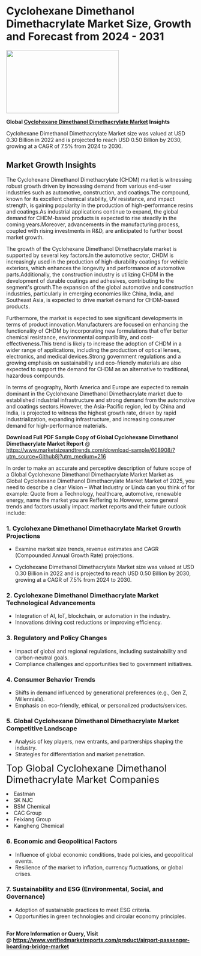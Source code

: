 <H1>Cyclohexane Dimethanol Dimethacrylate Market Size, Growth and Forecast from 2024 - 2031</H1><img class="aligncenter size-medium wp-image-584254" src="https://thirdeyenews.in/wp-content/uploads/2024/09/Global-Market-Research-300x168.jpeg" alt="" width="300" height="168" /><p><strong>Global&nbsp;<a href="https://www.marketsizeandtrends.com/download-sample/608908/?utm_source=Github8j?utm_medium=216">Cyclohexane Dimethanol Dimethacrylate Market</a> Insights</strong></p><p>Cyclohexane Dimethanol Dimethacrylate Market size was valued at USD 0.30 Billion in 2022 and is projected to reach USD 0.50 Billion by 2030, growing at a CAGR of 7.5% from 2024 to 2030.</p><p><h2>Market Growth Insights</h2> <p>The Cyclohexane Dimethanol Dimethacrylate (CHDM) market is witnessing robust growth driven by increasing demand from various end-user industries such as automotive, construction, and coatings.The compound, known for its excellent chemical stability, UV resistance, and impact strength, is gaining popularity in the production of high-performance resins and coatings.As industrial applications continue to expand, the global demand for CHDM-based products is expected to rise steadily in the coming years.Moreover, advancements in the manufacturing process, coupled with rising investments in R&D, are anticipated to further boost market growth.</p> <p>The growth of the Cyclohexane Dimethanol Dimethacrylate market is supported by several key factors.In the automotive sector, CHDM is increasingly used in the production of high-durability coatings for vehicle exteriors, which enhances the longevity and performance of automotive parts.Additionally, the construction industry is utilizing CHDM in the development of durable coatings and adhesives, contributing to the segment's growth.The expansion of the global automotive and construction industries, particularly in emerging economies like China, India, and Southeast Asia, is expected to drive market demand for CHDM-based products.</p> <p>Furthermore, the market is expected to see significant developments in terms of product innovation.Manufacturers are focused on enhancing the functionality of CHDM by incorporating new formulations that offer better chemical resistance, environmental compatibility, and cost-effectiveness.This trend is likely to increase the adoption of CHDM in a wider range of applications, including the production of optical lenses, electronics, and medical devices.Strong government regulations and a growing emphasis on sustainability and eco-friendly materials are also expected to support the demand for CHDM as an alternative to traditional, hazardous compounds.</p> <p>In terms of geography, North America and Europe are expected to remain dominant in the Cyclohexane Dimethanol Dimethacrylate market due to established industrial infrastructure and strong demand from the automotive and coatings sectors.However, the Asia-Pacific region, led by China and India, is projected to witness the highest growth rate, driven by rapid industrialization, expanding infrastructure, and increasing consumer demand for high-performance materials.</p> <p><span class=""><strong>Download Full PDF Sample Copy of Global Cyclohexane Dimethanol Dimethacrylate Market Report</strong> @ <a href="https://www.marketsizeandtrends.com/download-sample/608908/?utm_source=Github8j?utm_medium=216" target="_blank">https://www.marketsizeandtrends.com/download-sample/608908/?utm_source=Github8j?utm_medium=216</a></span></p><p>In order to make an accurate and perceptive description of future scope of a Global&nbsp;Cyclohexane Dimethanol Dimethacrylate Market Market as Global&nbsp;Cyclohexane Dimethanol Dimethacrylate Market Market of 2025, you need to describe a clear Vision &ndash; What Industry or Linda can you think of for example: Quote from a Technology, healthcare, automotive, renewable energy, name the market you are Reffering to.However, some general trends and factors usually impact market reports and their future outlook include:</p><h3>1.&nbsp;<strong>Cyclohexane Dimethanol Dimethacrylate Market Growth Projections</strong></h3><ul><li>Examine market size trends, revenue estimates and CAGR (Compounded Annual Growth Rate) projections.</li><li><p>Cyclohexane Dimethanol Dimethacrylate Market size was valued at USD 0.30 Billion in 2022 and is projected to reach USD 0.50 Billion by 2030, growing at a CAGR of 7.5% from 2024 to 2030.</p></li></ul><h3>2.&nbsp;<strong>Cyclohexane Dimethanol Dimethacrylate Market Technological Advancements</strong></h3><ul><li>Integration of AI, IoT, blockchain, or automation in the industry.</li><li>Innovations driving cost reductions or improving efficiency.</li></ul><h3>3.&nbsp;<strong>Regulatory and Policy Changes</strong></h3><ul><li>Impact of global and regional regulations, including sustainability and carbon-neutral goals.</li><li>Compliance challenges and opportunities tied to government initiatives.</li></ul><h3>4.&nbsp;<strong>Consumer Behavior Trends</strong></h3><ul><li>Shifts in demand influenced by generational preferences (e.g., Gen Z, Millennials).</li><li>Emphasis on eco-friendly, ethical, or personalized products/services.</li></ul><h3>5.&nbsp;<strong>Global Cyclohexane Dimethanol Dimethacrylate Market Competitive Landscape</strong></h3><ul><li>Analysis of key players, new entrants, and partnerships shaping the industry.</li><li>Strategies for differentiation and market penetration.</li></ul><p data-pm-slice="1 1 []"><span style="color: inherit; font-family: inherit; font-size: 25px;">Top Global Cyclohexane Dimethanol Dimethacrylate Market Companies</span></p><div class="" data-test-id=""><p><li>Eastman</li><li> SK NJC</li><li> BSM Chemical</li><li> CAC Group</li><li> Feixiang Group</li><li> Kangheng Chemical</li></p></div><h3>6.&nbsp;<strong>Economic and Geopolitical Factors</strong></h3><ul><li>Influence of global economic conditions, trade policies, and geopolitical events.</li><li>Resilience of the market to inflation, currency fluctuations, or global crises.</li></ul><h3>7.&nbsp;<strong>Sustainability and ESG (Environmental, Social, and Governance)</strong></h3><ul><li>Adoption of sustainable practices to meet ESG criteria.</li><li>Opportunities in green technologies and circular economy principles.</li></ul><h2><strong style="font-size: 14px;">For More Information or Query, Visit @&nbsp;</strong><a style="background-color: #ffffff; font-size: 14px;" href="https://www.marketsizeandtrends.com/report/cyclohexane-dimethanol-dimethacrylate-market/" target="_blank">https://www.verifiedmarketreports.com/product/airport-passenger-boarding-bridge-market</a></h2>